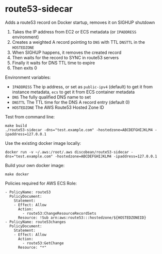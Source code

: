 # route53-sidecar
Adds a route53 record on Docker startup, removes it on SIGHUP shutdown

1. Takes the IP address from EC2 or ECS metadata (or `IPADDRESS` environment)
2. Creates a weighted A record pointing to `DNS` with TTL `DNSTTL` in the `HOSTEDZONE`
3. When SIGHUP happens, it removes the created record
4. Then waits for the record to SYNC in route53 servers
5. Finally it waits for DNS TTL time to expire
6. Then exits 0

Environment variables:
* `IPADDRESS` The ip address, or set as `public-ipv4` (default) to get it from instance metadata, `ecs` to get it from ECS container metadata
* `DNS` The fully qualified DNS name to set
* `DNSTTL` The TTL time for the DNS A record entry (default 0)
* `HOSTEDZONE` The AWS Route53 Hosted Zone ID

Test from command line:
```
make build
./route53-sidecar -dns="test.example.com" -hostedzone=ABCDEFGHIJKLM4 -ipaddress=127.0.0.1
```

Use the existing docker image locally:
```
docker run -v ~/.aws:/root/.aws discobean/route53-sidecar -dns="test.example.com" -hostedzone=ABCDEFGHIJKLM4 -ipaddress=127.0.0.1
```

Build your own docker image:
```
make docker
```

Policies required for AWS ECS Role:
```
- PolicyName: route53
  PolicyDocument:
    Statement:
    - Effect: Allow
      Action:
        - route53:ChangeResourceRecordSets
      Resource: !Sub arn:aws:route53:::hostedzone/${HOSTEDZONEID}
- PolicyName: route53changes
  PolicyDocument:
    Statement:
    - Effect: Allow
      Action:
        - route53:GetChange
      Resource: "*"
```
